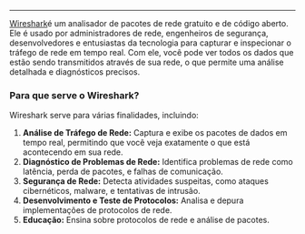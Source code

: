 
---

[Wireshark](https://wiki.wireshark.org/DisplayFilters)é um analisador de pacotes de rede gratuito e de código aberto. Ele é usado por administradores de rede, engenheiros de segurança, desenvolvedores e entusiastas da tecnologia para capturar e inspecionar o tráfego de rede em tempo real. Com ele, você pode ver todos os dados que estão sendo transmitidos através de sua rede, o que permite uma análise detalhada e diagnósticos precisos.

### Para que serve o Wireshark?

Wireshark serve para várias finalidades, incluindo:

1. **Análise de Tráfego de Rede:** Captura e exibe os pacotes de dados em tempo real, permitindo que você veja exatamente o que está acontecendo em sua rede.
2. **Diagnóstico de Problemas de Rede:** Identifica problemas de rede como latência, perda de pacotes, e falhas de comunicação.
3. **Segurança de Rede:** Detecta atividades suspeitas, como ataques cibernéticos, malware, e tentativas de intrusão.
4. **Desenvolvimento e Teste de Protocolos:** Analisa e depura implementações de protocolos de rede.
5. **Educação:** Ensina sobre protocolos de rede e análise de pacotes.